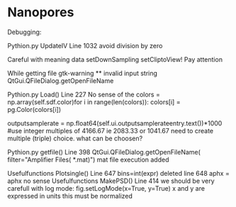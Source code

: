 # Nanopores
Debugging:

Pythion.py UpdateIV Line 1032 avoid division by zero


Careful with meaning data setDownSampling setCliptoView! Pay attention

While getting file gtk-warning ** invalid input string QtGui.QFileDialog.getOpenFileName

Pythion.py Load() Line 227 No sense of the colors = np.array(self.sdf.color)for i in range(len(colors)):  colors[i] = pg.Color(colors[i])

outputsamplerate = np.float64(self.ui.outputsamplerateentry.text())*1000 #use integer multiples of 4166.67 ie 2083.33 or 1041.67 need to create multiple (triple) choice. what can be choosen?

Pythion.py getfile() Line 398 QtGui.QFileDialog.getOpenFileName( filter="Amplifier Files( *.mat)") mat file execution added

Usefulfunctions Plotsingle() Line 647 bins=int(expr) deleted line 648 aphx = aphx no sense
Usefulfunctions MakePSD() Line 414 we should be very carefull with log mode: fig.setLogMode(x=True, y=True) x and y are expressed in units this must be normalized
